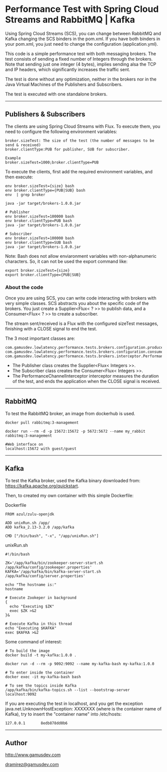 # Performance Test with Spring Cloud Streams and RabbitMQ | Kafka
Using Spring Cloud Streams (SCS), you can change between RabbitMQ and Kafka changing the SCS binders in the pom.xml.
If you have both binders in your pom.xml, you just need to change the configuration (application.yml).

This code is a simple performance test with both messaging brokers. The test consists of sending a fixed number of Integers 
through the brokers. Note that sending just one integer (4 bytes), implies sending alsa the TCP and IP headers,
which significantly increases the traffic sent.  

The test is done without any optimization, 
neither in the brokers nor in the Java Virtual Machines of the Publishers and Subscribers.

The test is executed with one standalone brokers.

---

## Publishers & Subscribers
The clients are using Spring Cloud Streams with Flux.
To execute them, you need to configure the following environment variables:
````
broker.sizeTest: The size of the test (the number of messages to be send & received)
broker.clientType:PUB for publisher, SUB for subscriber.

Example
broker.sizeTest=1000;broker.clientType=PUB
````

To execute the clients, first add the required environment variables, and then execute:
````
env broker.sizeTest={size} bash
env broker.clientType={PUB|SUB} bash
env  | grep broker

java -jar target/brokers-1.0.0.jar

# Publisher
env broker.sizeTest=100000 bash
env broker.clientType=PUB bash
java -jar target/brokers-1.0.0.jar

# Subscriber
env broker.sizeTest=100000 bash
env broker.clientType=SUB bash
java -jar target/brokers-1.0.0.jar
````
Note: Bash does not allow enviaronment variables with non-alphanumeric characters. 
So, it can not be used the export command like:
````
export broker.sizeTest={size}
export broker.clientType={PUB|SUB}
````

### About the code
Once you are using SCS, you can write code interacting with brokers with very simple classes. SCS abstracts you about 
the specific code of the brokers. You just create a Supplier<Flux< ? >> to publish data, 
and a Consumer<Flux< ? >> to create a subscriber. 

The stream sent/received is a Flux<Integers> with the configured sizeTest messages, finishing with a CLOSE signal to end the test.

The 3 most important classes are:
````
com.gamusdev.lowlatency.performance.tests.brokers.configuration.producer.Publisher
com.gamusdev.lowlatency.performance.tests.brokers.configuration.consumer.Subscriber
com.gamusdev.lowlatency.performance.tests.brokers.interceptor.PerformanceChannelInterceptor
````

- The Publisher class creates the Supplier<Flux< Integers >>.
- The Subscriber class creates the Consumer<Flux< Integers >>.
- The PerformanceChannelInterceptor interceptor measures the duration of the test, and ends the application when 
the CLOSE signal is received.

---

## RabbitMQ

To test the RabbitMQ broker, an image from dockerhub is used.
````
docker pull rabbitmq:3-management

docker run --rm -d -p 15672:15672 -p 5672:5672 --name my_rabbit rabbitmq:3-management

#Web interface on 
localhost:15672 with guest/guest
````

---

## Kafka

To test the Kafka broker, used the Kafka binary downloaded from: https://kafka.apache.org/quickstart.

Then, to created my own container with this simple Dockerfile:

Dockerfile
````
FROM azul/zulu-openjdk

ADD unixRun.sh /app/
ADD kafka_2.13-3.2.0 /app/kafka

CMD ["/bin/bash", "-x", "/app/unixRun.sh"]
````

unixRun.sh
````
#!/bin/bash

ZK='/app/kafka/bin/zookeeper-server-start.sh /app/kafka/config/zookeeper.properties' 
KAFKA='/app/kafka/bin/kafka-server-start.sh /app/kafka/config/server.properties'

echo "The hostname is:"
hostname

# Execute Zookeper in background
{
  echo "Executing $ZK"
  exec $ZK >&2
}&

# Execute Kafka in this thread
echo "Executing $KAFKA"
exec $KAFKA >&2
````

Some command of interest:
````
# To build the image
docker build -t my-kafka:1.0.0 .

docker run -d --rm -p 9092:9092 --name my-kafka-bash my-kafka:1.0.0

# To enter inside the container
docker exec -it my-kafka-bash bash

# To see the topics inside Kafka
/app/kafka/bin/kafka-topics.sh --list --bootstrap-server localhost:9092
````

If you are executing the test in localhost, and you get the exception
java.net.UnknownHostException: XXXXXXX (where is the container name of Kafka),
try to insert the "container name" into /etc/hosts:
````
127.0.0.1       8edb878dd0b6
````

---

## Author
http://www.gamusdev.com

dramirez@gamusdev.com


